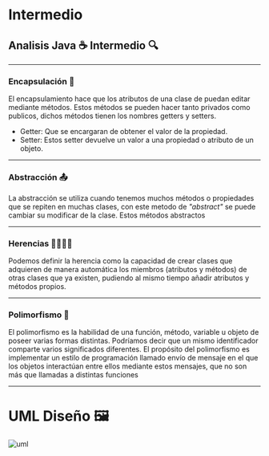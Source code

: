 # Intermedio
 
## Analisis Java ☕ Intermedio 🔍
___

### Encapsulación 💊

El encapsulamiento hace que los atributos de una clase de puedan editar mediante métodos.
Estos métodos se pueden hacer tanto privados como publicos, dichos métodos tienen los nombres getters y setters.
- Getter: Que se encargaran de obtener el valor de la propiedad.
- Setter: Estos setter devuelve un valor a una propiedad o atributo de un objeto.
___
### Abstracción 📤
La abstracción se utiliza cuando tenemos muchos métodos o propiedades que se repiten en muchas clases, con este metodo de *"abstract"* se puede cambiar su modificar de la clase. Estos métodos abstractos  
____
### Herencias 👩‍👩‍👧‍👧
Podemos definir la herencia como la capacidad de crear clases que adquieren de manera automática los miembros (atributos y métodos) de otras clases que ya existen, pudiendo al mismo tiempo añadir atributos y métodos propios.
___

### Polimorfismo 🧬
El polimorfismo es la habilidad de una función, método, variable u objeto de poseer varias formas distintas. Podríamos decir que un mismo identificador comparte varios significados diferentes. El propósito del polimorfismo es implementar un estilo de programación llamado envío de mensaje en el que los objetos interactúan entre ellos mediante estos mensajes, que no son más que llamadas a distintas funciones

___

# UML Diseño 🖼

![uml](UML.PNG)
